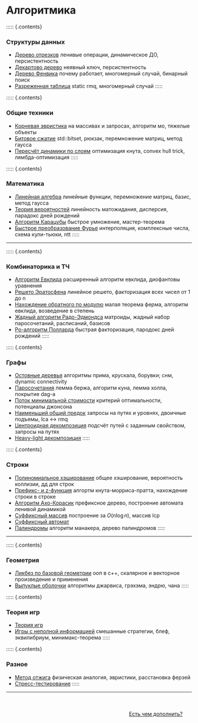 # Алгоритмика

::::: {.contents}
### Структуры данных

* [Дерево отрезков](https://algorithmica.org/ru/segtree)
  ленивые операции, динамическое ДО, персистентноcть
* [Декартово дерево](https://algorithmica.org/ru/treap)
  неявный ключ, персистентность
* [Дерево Фенвика](https://algorithmica.org/ru/fenwick)
  почему работает, многомерный случай, бинарный поиск
* [Разреженная таблица](https://algorithmica.org/ru/sparse-table)
  static rmq, многомерный случай
:::::

::::: {.contents}
### Общие техники

* [Корневая эвристика](https://algorithmica.org/ru/sqrt)
  на массивах и запросах, алгоритм мо, тяжелые объекты
* [Битовое сжатие](https://algorithmica.org/ru/bitset)
  std::bitset, рюкзак, перемножение матриц, метод гаусса
* [Пересчёт динамики по слоям](https://algorithmica.org/ru/dp-optimizations)
  оптимизация кнута, convex hull trick, лямбда-оптимизация
:::::

::::: {.contents}
### Математика

* [Линейная алгебра](https://algorithmica.org/ru/linalg)
  линейные функции, перемножение матриц, базис, метод гаусса
* [Теория вероятностей]()
  линейность матожидания, дисперсия, парадокс дней рождений
* [Алгоритм Карацубы](https://algorithmica.org/ru/karatsuba)
  быстрое умножение, мастер-теорема
* [Быстрое преобразование Фурье](https://algorithmica.org/ru/fft)
  интерполяция, комплексные числа, схема кули-тьюки, ntt
:::::

---

::::: {.contents}
### Комбинаторика и ТЧ

* [Алгоритм Евклида]()
  расширенный алгоритм евклида, диофантовы уравнения
* [Решето Эратосфена]()
  линейное решето, факторизация всех чисел от 1 до n
* [Нахождение обратного по модулю](https://algorithmica.org/ru/reciprocal)
  малая теорема ферма, алгоритм евклида, возведение в степень
* [Жадный алгоритм Радо-Эдмондса](https://algorithmica.org/ru/matroid)
  матроиды, жадный набор паросочетаний, расписаний, базисов
* [Ро-алгоритм Полларда](https://algorithmica.org/ru/pollard)
  быстрая факторизация, пародокс дней рождений
:::::

::::: {.contents}
### Графы

* [Остовные деревья](https://algorithmica.org/ru/mst)
  алгоритмы прима, крускала, борувки; снм, dynamic connectivity
* [Паросочетания](https://algorithmica.org/ru/matching)
  лемма бержа, алгоритм куна, лемма холла, покрытие dag-а
* [Поток минимальной стоимости](https://algorithmica.org/ru/mincost-maxflow)
  критерий оптимальности, потенциалы джонсона
* [Наименьший общий предок](https://algorithmica.org/ru/lca)
  запросы на путях и уровнях, двоичные подъемы, lca $\leftrightarrow$ rmq
* [Центроидная декомпозиция](https://algorithmica.org/ru/centroid)
  подсчёт путей с заданным свойством, запросы на путях
* [Heavy-light декомпозиция](https://algorithmica.org/ru/hld)
:::::

::::: {.contents}
### Строки

* [Полиномиальное хэширование](https://algorithmica.org/ru/hashing)
  общее хэширование, вероятность коллизии, дд для строк
* [Префикс- и z-функция](https://algorithmica.org/ru/string-searching)
  алгортм кнута-морриса-пратта, нахождение строки в строке
* [Алгоритм Ахо-Корасик](https://algorithmica.org/ru/aho-corasick)
  префиксное дерево, построение автомата ленивой динамикой
* [Суффиксный массив](https://algorithmica.org/ru/suffix-array)
  построение за $O(n \log n)$, массив lcp
* [Суффиксный автомат]()
* [Палиндромы](https://algorithmica.org/ru/palindromes)
  алгоритм манакера, дерево палиндромов
:::::

---

::::: {.contents}
### Геометрия

* [Ликбез по базовой геометрии](https://algorithmica.org/ru/geometry)
  ооп в c++, скалярное и векторное произведение и применения
* [Выпуклые оболочки](https://algorithmica.org/ru/convex-hulls)
  алгоритмы джарвиса, грэхэма, эндрю, чана
:::::

::::: {.contents}
### Теория игр

* [Теория игр]()
* [Игры с неполной информацией]()
  смешанные стратегии, блеф, эквилибриум, минимакс-теорема
:::::

::::: {.contents}
### Разное

* [Метод отжига](https://algorithmica.org/ru/annealing)
  физическая аналогия, эвристики, расстановка ферзей
* [Стресс-тестирование](https://algorithmica.org/ru/stress-test)
:::::

---

<div style='margin-top: 50px; margin-right: 25px; text-align: right'>
<a href='https://github.com/algorithmica-org/articles'>Есть чем дополнить?</a>
</div>
